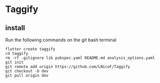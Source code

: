 # Taggify

## install

Run the following commands on the git bash terminal
```
flutter create taggify
cd taggify
rm -rf .gitignore lib pubspec.yaml README.md analysis_options.yaml
git init
git remote add origin https://github.com/LNicoF/Taggify
git checkout -b dev
git pull origin dev
```
